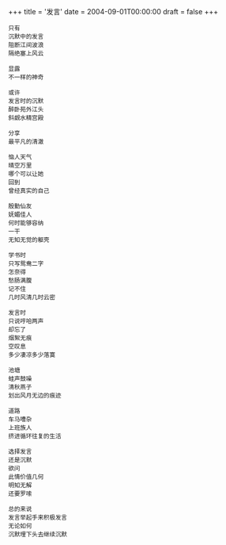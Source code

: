 +++
title = '发言'
date = 2004-09-01T00:00:00
draft = false
+++

<div class="poem">

```
只有
沉默中的发言
阻断江间波浪
隔绝塞上风云

显露
不一样的神奇

或许
发言时的沉默
醉卧苑外江头
斜觑水精宫殿

分享
最平凡的清澈

恼人天气
晴空万里
哪个可以让她
回到
曾经真实的自己

殷勤仙友
妩媚佳人
何时能够容纳
一干
无知无觉的躯壳

学书时
只写鸳鸯二字
怎奈得
愁肠满腹
记不住
几时风清几时云密

发言时
只说哼哈两声
却忘了
烟絮无痕
空叹息
多少凄凉多少落寞

池塘
蛙声鼓噪
清秋燕子
划出风月无边的痕迹

道路
车马嘈杂
上班族人
挤进循环往复的生活

选择发言
还是沉默
欲问
此情价值几何
明知无解
还要罗嗦

总的来说
发言举起手来积极发言
无论如何
沉默埋下头去继续沉默
```

</div>
